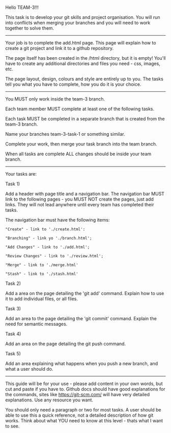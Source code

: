 Hello TEAM-3!!!

This task is to develop your git skills and project organisation. You will run into conflicts when merging your branches and you will need to work together to solve them.

--------------------------------------

Your job is to complete the add.html page. This page will explain how to create a git project and link it to a github repository.

The page itself has been created in the /html directory, but it is empty! You'll have to create any additional directories and files you need - css, images, etc.


The page layout, design, colours and style are entirely up to you. The tasks tell you what you have to complete, how you do it is your choice.

--------------------------------------

You MUST only work inside the team-3 branch. 

Each team member MUST complete at least one of the following tasks.

Each task MUST be completed in a separate branch that is created from the team-3 branch.

Name your branches team-3-task-1 or something similar.

Complete your work, then merge your task branch into the team branch. 

When all tasks are complete ALL changes should be inside your team branch.

--------------------------------------

Your tasks are:

Task 1) 

Add a header with page title and a navigation bar.
The navigation bar MUST link to the following pages - you MUST NOT create the pages, just add links. They will not lead anywhere until every team has completed their tasks.

The navigation bar must have the following items:

    "Create" - link to './create.html':

    "Branching" - link yo './branch.html';

    "Add Changes" - link to './add.html';

    "Review Changes" - link to './review.html';

    "Merge" - link to './merge.html'

    "Stash" - link to './stash.html'

Task 2)

Add a area on the page detailing the 'git add' command. Explain how to use it to add individual files, or all files.

Task 3)

Add an area to the page detailing the 'git commit' command. Explain the need for semantic messages.

Task 4)

Add an area on the page detailing the git push command.

Task 5)

Add an area explaining what happens when you push a new branch, and what a user should do.

--------------------------------------

This guide will be for your use - please add content in your own words, but cut and paste if you have to. Github docs should have good explanations for the commands, sites like https://git-scm.com/ will have very detailed explanations. Use any resource you want.

You should only need a paragraph or two for most tasks. A user should be able to use this a quick reference, not a detailed description of how git works. Think about what YOU need to know at this level - thats what I want to see. 






